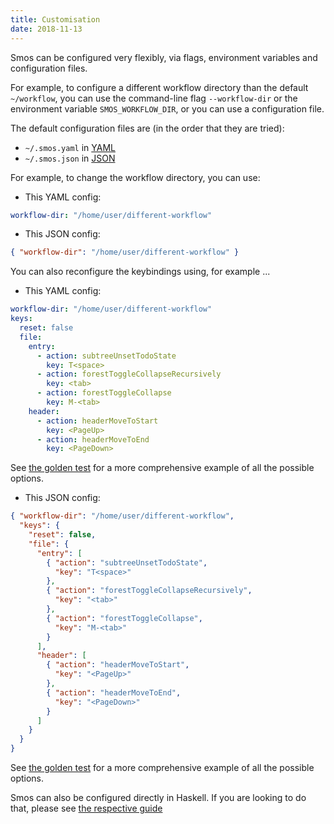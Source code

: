 ```yaml
---
title: Customisation
date: 2018-11-13
---
```


Smos can be configured very flexibly, via flags, environment variables and configuration files.

For example, to configure a different workflow directory than the default `~/workflow`, you can use
the command-line flag `--workflow-dir` or the environment variable `SMOS_WORKFLOW_DIR`, or
you can use a configuration file.

The default configuration files are (in the order that they are tried):

- `~/.smos.yaml` in [YAML](http://yaml.org/)
- `~/.smos.json` in [JSON](http://json.org/)

For example, to change the workflow directory, you can use:

- This YAML config:

``` yaml
workflow-dir: "/home/user/different-workflow"
```

- This JSON config:

``` json
{ "workflow-dir": "/home/user/different-workflow" }
```

You can also reconfigure the keybindings using, for example ...

- This YAML config:

``` yaml
workflow-dir: "/home/user/different-workflow"
keys:
  reset: false
  file:
    entry:
      - action: subtreeUnsetTodoState
        key: T<space>
      - action: forestToggleCollapseRecursively
        key: <tab>
      - action: forestToggleCollapse
        key: M-<tab>
    header:
      - action: headerMoveToStart
        key: <PageUp>
      - action: headerMoveToEnd
        key: <PageDown>
```

See [the golden test](https://github.com/NorfairKing/smos/blob/master/smos/test_resources/config/yaml/complete.yaml) for a more comprehensive example of all the possible options.

- This JSON config:

``` json
{ "workflow-dir": "/home/user/different-workflow",
  "keys": {
    "reset": false,
    "file": {
      "entry": [
        { "action": "subtreeUnsetTodoState",
          "key": "T<space>"
        },
        { "action": "forestToggleCollapseRecursively",
          "key": "<tab>"
        },
        { "action": "forestToggleCollapse",
          "key": "M-<tab>"
        }
      ],
      "header": [
        { "action": "headerMoveToStart",
          "key": "<PageUp>"
        },
        { "action": "headerMoveToEnd",
          "key": "<PageDown>"
        }
      ]
    }
  }
}
```

See [the golden test](https://github.com/NorfairKing/smos/blob/master/smos/test_resources/config/json/complete.json) for a more comprehensive example of all the possible options.

Smos can also be configured directly in Haskell.
If you are looking to do that, please see [the respective guide](/customisation-haskell.html)
